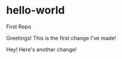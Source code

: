 # hello-world
First Repo

Greetings! This is the first change I've made!

Hey! Here's another change!
